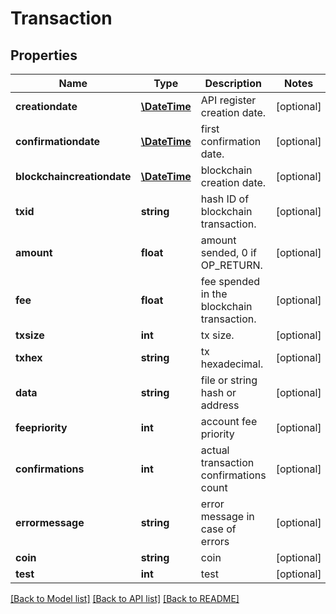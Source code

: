 # Transaction

## Properties
Name | Type | Description | Notes
------------ | ------------- | ------------- | -------------
**creationdate** | [**\DateTime**](\DateTime.md) | API register creation date. | [optional] 
**confirmationdate** | [**\DateTime**](\DateTime.md) | first confirmation date. | [optional] 
**blockchaincreationdate** | [**\DateTime**](\DateTime.md) | blockchain creation date. | [optional] 
**txid** | **string** | hash ID of blockchain transaction. | [optional] 
**amount** | **float** | amount sended, 0 if OP_RETURN. | [optional] 
**fee** | **float** | fee spended in the blockchain transaction. | [optional] 
**txsize** | **int** | tx size. | [optional] 
**txhex** | **string** | tx hexadecimal. | [optional] 
**data** | **string** | file or string hash or address | [optional] 
**feepriority** | **int** | account fee priority | [optional] 
**confirmations** | **int** | actual transaction confirmations count | [optional] 
**errormessage** | **string** | error message in case of errors | [optional] 
**coin** | **string** | coin | [optional] 
**test** | **int** | test | [optional] 

[[Back to Model list]](../README.md#documentation-for-models) [[Back to API list]](../README.md#documentation-for-api-endpoints) [[Back to README]](../README.md)


